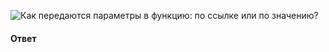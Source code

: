 ![Как передаются параметры в функцию: по ссылке или по значению?](https://youtu.be/nvktMVFM0_M?t=280)

#### Ответ
